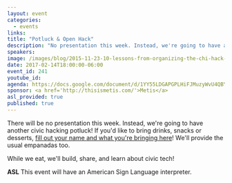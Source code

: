 ```yaml
---
layout: event
categories: 
  - events
links:
title: "Potluck & Open Hack"
description: "No presentation this week. Instead, we're going to have another civic hacking potluck! If you'd like, please bring drinks, snacks or desserts! We'll provide the usual empanadas too. While we eat, we'll build, share, and learn about civic tech!"
speakers:
image: /images/blog/2015-11-23-10-lessons-from-organizing-the-chi-hack-night/img10.jpg
date: 2017-02-14T18:00:00-06:00
event_id: 241
youtube_id: 
agenda: https://docs.google.com/document/d/1YY55LDGAPGPLHiFJMuzyWvU4QBYRAeQST46K2nGpbfw/edit#
sponsor: <a href='http://thisismetis.com/'>Metis</a>
asl_provided: true
published: true
---
```


There will be no presentation this week. Instead, we're going to have another civic hacking potluck! If you'd like to bring drinks, snacks or desserts, [fill out your name and what you're bringing here](https://docs.google.com/spreadsheets/d/1tZOLTZDar7wKlkUrvNF9-_EDT65G2ezaCaTjbX-aWSU/edit#gid=0)! We'll provide the usual empanadas too.

While we eat, we'll build, share, and learn about civic tech!

**ASL** This event will have an American Sign Language interpreter.